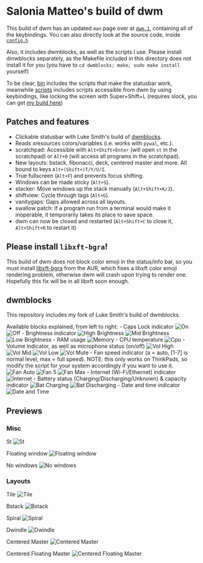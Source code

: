# Salonia Matteo's build of dwm

This build of dwm has an updated `man` page over at [`dwm.1`](https://github.com/GoDzM4TT3O/dwm/blob/master/dwm.1), containing all of the keybindings. You can also directly look at the source code, inside [`config.h`](https://github.com/GoDzM4TT3O/dwm/blob/master/config.h)

Also, it includes dwmblocks, as well as the scripts I use. Please install dmwblocks separately, as the Makefile included in this directory does not install it for you (you have to `cd dwmblocks; make; sudo make install` yourself)

To be clear, [bin](https://github.com/GoDzM4TT3O/dwm/tree/master/dwmblocks/bin) includes the scripts that make the statusbar work, meanwhile [scripts](https://github.com/GoDzM4TT3O/dwm/tree/master/scripts) includes scripts accessible from dwm by using keybindings, like locking the screen with Super+Shift+L (requires slock, you can get [my build here](https://github.com/GoDzM4TT3O/dotfiles/tree/master/slock))

## Patches and features

- Clickable statusbar with Luke Smith's build of [dwmblocks](https://github.com/lukesmithxyz/dwmblocks).
- Reads xresources colors/variables (i.e. works with `pywal`, etc.).
- scratchpad: Accessible with `Alt+Shift+Enter` (will open `st` in the scratchpad) or `Alt+0` (will access all programs in the scratchpad).
- New layouts: bstack, fibonacci, deck, centered master and more. All bound to keys `Alt+(Shift+)T/Y/U/I`.
- True fullscreen (`Alt+F`) and prevents focus shifting.
- Windows can be made sticky (`Alt+S`).
- stacker: Move windows up the stack manually (`Alt+Shift+K/J`).
- shiftview: Cycle through tags (`Alt+G`).
- vanitygaps: Gaps allowed across all layouts.
- swallow patch: if a program run from a terminal would make it inoperable, it temporarily takes its place to save space.
- dwm can now be closed and restarted (`Alt+Shift+C` to close it, `Alt+Shift+R` to restart it)

## Please install `libxft-bgra`!

This build of dwm does not block color emoji in the status/info bar, so you must install [libxft-bgra](https://aur.archlinux.org/packages/libxft-bgra/) from the AUR, which fixes a libxft color emoji rendering problem, otherwise dwm will crash upon trying to render one. Hopefully this fix will be in all libxft soon enough.

## dwmblocks

This repository includes my fork of Luke Smith's build of dwmblocks.

Available blocks explained, from left to right:
	- Caps Lock indicator
	![On](https://raw.githubusercontent.com/GoDzM4TT3O/dwm/master/Previews/blocks-capslock-on.png)
	![Off](https://raw.githubusercontent.com/GoDzM4TT3O/dwm/master/Previews/blocks-capslock-off.png)
	- Brightness indicator
	![High Brightness](https://raw.githubusercontent.com/GoDzM4TT3O/dwm/master/Previews/blocks-brightness-high.png)
	![Mid Brightness](https://raw.githubusercontent.com/GoDzM4TT3O/dwm/master/Previews/blocks-brightness-mid.png)
	![Low Brightness](https://raw.githubusercontent.com/GoDzM4TT3O/dwm/master/Previews/blocks-brightness-low.png)
	- RAM usage
	![Memory](https://raw.githubusercontent.com/GoDzM4TT3O/dwm/master/Previews/blocks-memory.png)
	- CPU temperature
	![Cpu](https://raw.githubusercontent.com/GoDzM4TT3O/dwm/master/Previews/blocks-cpu.png)
	- Volume indicator, as well as microphone status (on/off)
	![Vol High](https://raw.githubusercontent.com/GoDzM4TT3O/dwm/master/Previews/blocks-vol-high.png)
	![Vol Mid](https://raw.githubusercontent.com/GoDzM4TT3O/dwm/master/Previews/blocks-vol-mid.png)
	![Vol Low](https://raw.githubusercontent.com/GoDzM4TT3O/dwm/master/Previews/blocks-vol-low.png)
	![Vol Mute](https://raw.githubusercontent.com/GoDzM4TT3O/dwm/master/Previews/blocks-vol-mute.png)
	- Fan speed indicator (a = auto, [1-7] is normal level, max = full speed). NOTE: this only works on ThinkPads, so modify the script for your system accordingly if you want to use it.
	![Fan Auto](https://raw.githubusercontent.com/GoDzM4TT3O/dwm/master/Previews/blocks-fan-auto.png)
	![Fan 5](https://raw.githubusercontent.com/GoDzM4TT3O/dwm/master/Previews/blocks-fan-5.png)
	![Fan Max](https://raw.githubusercontent.com/GoDzM4TT3O/dwm/master/Previews/blocks-fan-max.png)
	- Internet (Wi-Fi/Ethernet) indicator
	![Internet](https://raw.githubusercontent.com/GoDzM4TT3O/dwm/master/Previews/blocks-internet.png)
	- Battery status (Charging/Discharging/Unknown) & capacity indicator
	![Bat Charging](https://raw.githubusercontent.com/GoDzM4TT3O/dwm/master/Previews/blocks-bat-charging.png)
	![Bat Discharging](https://raw.githubusercontent.com/GoDzM4TT3O/dwm/master/Previews/blocks-bat-discharging.png)
	- Date and time indicator
	![Date and Time](https://raw.githubusercontent.com/GoDzM4TT3O/dwm/master/Previews/blocks-datetime.png)

## Previews

### Misc

St
![St](https://raw.githubusercontent.com/GoDzM4TT3O/dwm/master/Previews/preview-st.png)

Floating window
![Floating window](https://raw.githubusercontent.com/GoDzM4TT3O/dwm/master/Previews/preview-floating-win.png)

No windows
![No windows](https://raw.githubusercontent.com/GoDzM4TT3O/dwm/master/Previews/preview-nowin.png)

### Layouts

Tile
![Tile](https://raw.githubusercontent.com/GoDzM4TT3O/dwm/master/Previews/layouts-tile.png)

Bstack
![Bstack](https://raw.githubusercontent.com/GoDzM4TT3O/dwm/master/Previews/layouts-bstack.png)

Spiral
![Spiral](https://raw.githubusercontent.com/GoDzM4TT3O/dwm/master/Previews/layouts-spiral.png)

Dwindle
![Dwindle](https://raw.githubusercontent.com/GoDzM4TT3O/dwm/master/Previews/layouts-dwindle.png)

Centered Master
![Centered Master](https://raw.githubusercontent.com/GoDzM4TT3O/dwm/master/Previews/layouts-centeredmaster.png)

Centered Floating Master
![Centered Floating Master](https://raw.githubusercontent.com/GoDzM4TT3O/dwm/master/Previews/layouts-centeredfloatingmaster.png)
